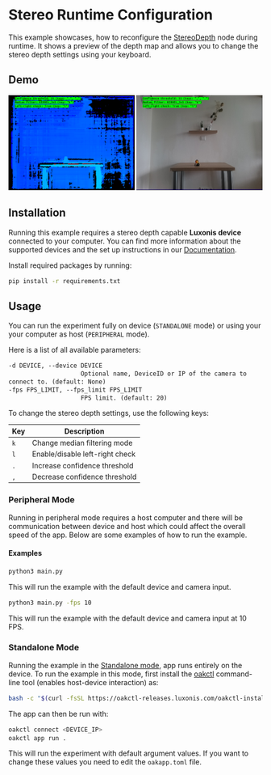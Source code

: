 # Stereo Runtime Configuration

This example showcases, how to reconfigure the [StereoDepth](https://rvc4.docs.luxonis.com/software/depthai-components/nodes/stereo_depth/) node during runtime. It shows a preview of the depth map and allows you to change the stereo depth settings using your keyboard.

## Demo

![example](media/example.png)

## Installation

Running this example requires a stereo depth capable **Luxonis device** connected to your computer. You can find more information about the supported devices and the set up instructions in our [Documentation](https://rvc4.docs.luxonis.com/hardware).

Install required packages by running:

```bash
pip install -r requirements.txt
```

## Usage

You can run the experiment fully on device (`STANDALONE` mode) or using your your computer as host (`PERIPHERAL` mode).

Here is a list of all available parameters:

```
-d DEVICE, --device DEVICE
                    Optional name, DeviceID or IP of the camera to connect to. (default: None)
-fps FPS_LIMIT, --fps_limit FPS_LIMIT
                    FPS limit. (default: 20)
```

To change the stereo depth settings, use the following keys:

| Key | Description                     |
| --- | ------------------------------- |
| `k` | Change median filtering mode    |
| `l` | Enable/disable left-right check |
| `.` | Increase confidence threshold   |
| `,` | Decrease confidence threshold   |

### Peripheral Mode

Running in peripheral mode requires a host computer and there will be communication between device and host which could affect the overall speed of the app. Below are some examples of how to run the example.

#### Examples

```bash
python3 main.py
```

This will run the example with the default device and camera input.

```bash
python3 main.py -fps 10
```

This will run the example with the default device and camera input at 10 FPS.

### Standalone Mode

Running the example in the [Standalone mode](https://rvc4.docs.luxonis.com/software/depthai/standalone/), app runs entirely on the device.
To run the example in this mode, first install the [oakctl](https://rvc4.docs.luxonis.com/software/tools/oakctl/) command-line tool (enables host-device interaction) as:

```bash
bash -c "$(curl -fsSL https://oakctl-releases.luxonis.com/oakctl-installer.sh)"
```

The app can then be run with:

```bash
oakctl connect <DEVICE_IP>
oakctl app run .
```

This will run the experiment with default argument values. If you want to change these values you need to edit the `oakapp.toml` file.
